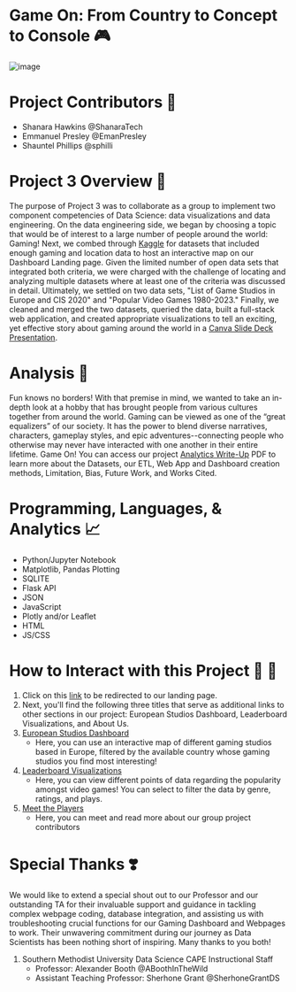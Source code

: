 # Game On: From Country to Concept to Console :video_game:
![image](https://github.com/EmanPresley/Project3-Group3/assets/147120775/423f3738-1c74-4c79-bfa7-e6b4af39a502)

# Project Contributors :thought_balloon:
  - Shanara Hawkins @ShanaraTech
  - Emmanuel Presley @EmanPresley
  - Shauntel Phillips @sphilli

# Project 3 Overview :space_invader:
The purpose of Project 3 was to collaborate as a group to implement two component competencies of Data Science: data visualizations and data engineering. On the data engineering side, we began by choosing a topic that would be of interest to a large number of people around the world: Gaming! Next, we combed through [Kaggle](https://www.kaggle.com/) for datasets that included enough gaming and location data to host an interactive map on our Dashboard Landing page. Given the limited number of open data sets that integrated both criteria, we were charged with the challenge of locating and analyzing multiple datasets where at least one of the criteria was discussed in detail. Ultimately, we settled on two data sets, "List of Game Studios in Europe and CIS 2020" and "Popular Video Games 1980-2023." Finally, we cleaned and merged the two datasets, queried the data, built a full-stack web application, and created appropriate visualizations to tell an exciting, yet effective story about gaming around the world in a [Canva Slide Deck Presentation](https://www.canva.com/design/DAF7Ipfo8B0/95Spdrl_hyPLv7MiiKgmmg/edit?utm_content=DAF7Ipfo8B0&utm_campaign=designshare&utm_medium=link2&utm_source=sharebutton). 

# Analysis :memo:
Fun knows no borders! With that premise in mind, we wanted to take an in-depth look at a hobby that has brought people from various cultures together from around the world. Gaming can be viewed as one of the “great equalizers” of our society. It has the power to blend diverse narratives, characters, gameplay styles, and epic adventures--connecting people who otherwise may never have interacted with one another in their entire lifetime. Game On! You can access our project [Analytics Write-Up](https://docs.google.com/document/d/1dyPGv2qgVRCRR7wCuuKsLJ9JuXUMCKgpu09dCJZxbic/edit) PDF to learn more about the Datasets, our ETL, Web App and Dashboard creation methods, Limitation, Bias, Future Work, and Works Cited. 

# Programming, Languages, & Analytics :chart_with_upwards_trend:
  - Python/Jupyter Notebook
  - Matplotlib, Pandas Plotting
  - SQLITE
  - Flask API
  - JSON
  - JavaScript
  - Plotly and/or Leaflet
  - HTML
  - JS/CSS

# How to Interact with this Project :open_file_folder: :link:
1. Click on this [link](https://presley202.pythonanywhere.com/) to be redirected to our landing page.
2. Next, you'll find the following three titles that serve as additional links to other sections in our project: European Studios Dashboard, Leaderboard Visualizations, and About Us. 
3. [European Studios Dashboard](https://presley202.pythonanywhere.com/index)
     - Here, you can use an interactive map of different gaming studios based in Europe, filtered by the available country whose gaming studios you find most interesting!
4. [Leaderboard Visualizations](https://presley202.pythonanywhere.com/games_db)
    - Here, you can view different points of data regarding the popularity amongst video games! You can select to filter the data by genre, ratings, and plays. 
5. [Meet the Players](https://presley202.pythonanywhere.com/about_us)
    - Here, you can meet and read more about our group project contributors
   
# Special Thanks :heavy_heart_exclamation:	
We would like to extend a special shout out to our Professor and our outstanding TA for their invaluable support and guidance in tackling complex webpage coding, database integration, and assisting us with troubleshooting crucial functions for our Gaming Dashboard and Webpages to work. Their unwavering commitment during our journey as Data Scientists has been nothing short of inspiring. Many thanks to you both!
  1. Southern Methodist University Data Science CAPE Instructional Staff
     - Professor: Alexander Booth @ABoothInTheWild
     - Assistant Teaching Professor: Sherhone Grant @SherhoneGrantDS

  
